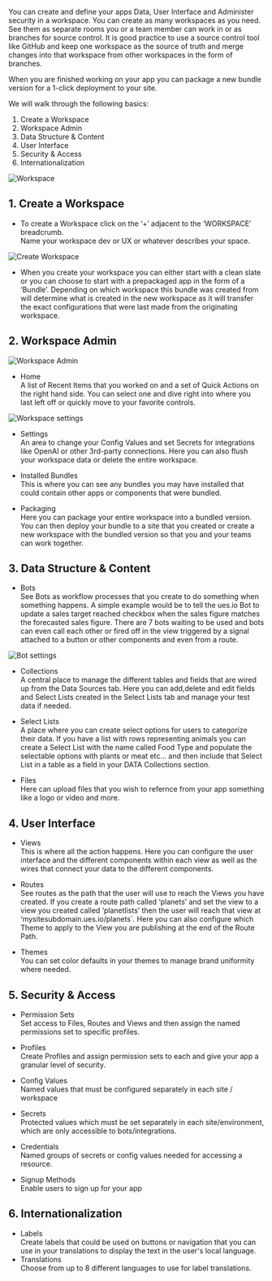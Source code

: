 You can create and define your apps Data, User Interface and Administer security in a workspace. You can create as many workspaces as you need. See them as separate rooms you or a team member can work in or as branches for source control. It is good practice to use a source control tool like GitHub and keep one workspace as the source of truth and merge changes into that workspace from other workspaces in the form of branches.

When you are finished working on your app you can package a new bundle version for a 1-click deployment to your site.

We will walk through the following basics:

1. Create a Workspace
2. Workspace Admin
3. Data Structure & Content
4. User Interface
5. Security & Access
6. Internationalization

![Workspace](./image5.png "Workspace")

## 1. Create a Workspace

- To create a Workspace click on the ‘+’ adjacent to the ‘WORKSPACE’ breadcrumb.  
  Name your workspace dev or UX or whatever describes your space.

![Create Workspace](./image1.png "Create Workspace")

- When you create your workspace you can either start with a clean slate or you can choose to start with a prepackaged app in the form of a ‘Bundle’. Depending on which workspace this bundle was created from will determine what is created in the new workspace as it will transfer the exact configurations that were last made from the originating workspace.

## 2. Workspace Admin

![Workspace Admin](./image4.png "Workspace Admin")

- Home  
  A list of Recent Items that you worked on and a set of Quick Actions on the right hand side. You can select one and dive right into where you last left off or quickly move to your favorite controls.

![Workspace settings](./image2.png "Workspace settings")

- Settings  
  An area to change your Config Values and set Secrets for integrations like OpenAI or other 3rd-party connections.
  Here you can also flush your workspace data or delete the entire workspace.

- Installed Bundles  
  This is where you can see any bundles you may have installed that could contain other apps or components that were bundled.
- Packaging  
  Here you can package your entire workspace into a bundled version. You can then deploy your bundle to a site that you created or create a new workspace with the bundled version so that you and your teams can work together.

## 3. Data Structure & Content

- Bots  
  See Bots as workflow processes that you create to do something when something happens. A simple example would be to tell the ues.io Bot to update a sales target reached checkbox when the sales figure matches the forecasted sales figure.
  There are 7 bots waiting to be used and bots can even call each other or fired off in the view triggered by a signal attached to a button or other components and even from a route.

![Bot settings](./image3.png "Bot settings")

- Collections  
  A central place to manage the different tables and fields that are wired up from the Data Sources tab. Here you can add,delete and edit fields and Select Lists created in the Select Lists tab and manage your test data if needed.

- Select Lists  
  A place where you can create select options for users to categorize their data. If you have a list with rows representing animals you can create a Select List with the name called Food Type and populate the selectable options with plants or meat etc… and then include that Select List in a table as a field in your DATA Collections section.
- Files  
  Here can upload files that you wish to refernce from your app something like a logo or video and more.

## 4. User Interface

- Views  
  This is where all the action happens. Here you can configure the user interface and the different components within each view as well as the wires that connect your data to the different components.

- Routes  
  See routes as the path that the user will use to reach the Views you have created. If you create a route path called ‘planets’ and set the view to a view you created called ‘planetlists’ then the user will reach that view at ‘mysitesubdomain.ues.io/planets`. Here you can also configure which Theme to apply to the View you are publishing at the end of the Route Path.

- Themes  
  You can set color defaults in your themes to manage brand uniformity where needed.

## 5. Security & Access

- Permission Sets  
  Set access to Files, Routes and Views and then assign the named permissions set to specific profiles.

- Profiles  
  Create Profiles and assign permission sets to each and give your app a granular level of security.

- Config Values  
  Named values that must be configured separately in each site / workspace

- Secrets  
  Protected values which must be set separately in each site/environment, which are only accessible to bots/integrations.

- Credentials  
  Named groups of secrets or config values needed for accessing a resource.

- Signup Methods  
  Enable users to sign up for your app

## 6. Internationalization

- Labels  
  Create labels that could be used on buttons or navigation that you can use in your translations to display the text in the user's local language.
- Translations  
  Choose from up to 8 different languages to use for label translations.
